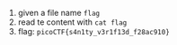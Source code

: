 
1. given a file name `flag`
2. read te content with `cat flag`
3. flag: `picoCTF{s4n1ty_v3r1f13d_f28ac910}`